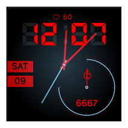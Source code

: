 ![alt text](https://github.com/mzamo65/Assignments/blob/master/Analog%20and%20digital%20clock%20face/screenshot1.png?raw=true)
